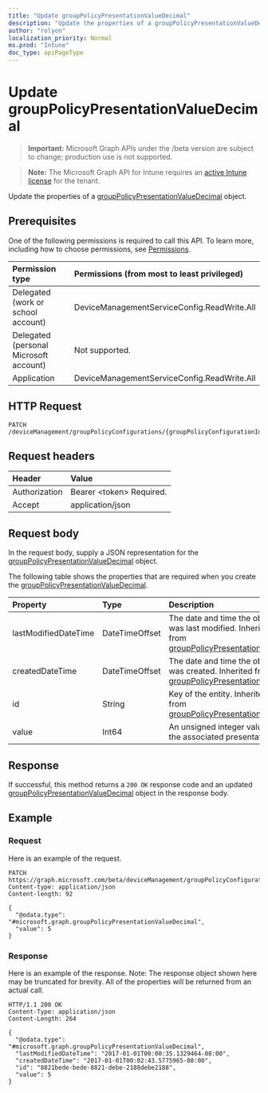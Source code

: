 ```yaml
---
title: "Update groupPolicyPresentationValueDecimal"
description: "Update the properties of a groupPolicyPresentationValueDecimal object."
author: "rolyon"
localization_priority: Normal
ms.prod: "Intune"
doc_type: apiPageType
---
```


# Update groupPolicyPresentationValueDecimal

> **Important:** Microsoft Graph APIs under the /beta version are subject to change; production use is not supported.

> **Note:** The Microsoft Graph API for Intune requires an [active Intune license](https://go.microsoft.com/fwlink/?linkid=839381) for the tenant.

Update the properties of a [groupPolicyPresentationValueDecimal](../resources/intune-grouppolicy-grouppolicypresentationvaluedecimal.md) object.

## Prerequisites
One of the following permissions is required to call this API. To learn more, including how to choose permissions, see [Permissions](/concepts/permissions-reference.md).

|Permission type|Permissions (from most to least privileged)|
|:---|:---|
|Delegated (work or school account)|DeviceManagementServiceConfig.ReadWrite.All|
|Delegated (personal Microsoft account)|Not supported.|
|Application|DeviceManagementServiceConfig.ReadWrite.All|

## HTTP Request
<!-- {
  "blockType": "ignored"
}
-->
``` http
PATCH /deviceManagement/groupPolicyConfigurations/{groupPolicyConfigurationId}/definitionValues/{groupPolicyDefinitionValueId}/presentationValues/{groupPolicyPresentationValueId}
```

## Request headers
|Header|Value|
|:---|:---|
|Authorization|Bearer &lt;token&gt; Required.|
|Accept|application/json|

## Request body
In the request body, supply a JSON representation for the [groupPolicyPresentationValueDecimal](../resources/intune-grouppolicy-grouppolicypresentationvaluedecimal.md) object.

The following table shows the properties that are required when you create the [groupPolicyPresentationValueDecimal](../resources/intune-grouppolicy-grouppolicypresentationvaluedecimal.md).

|Property|Type|Description|
|:---|:---|:---|
|lastModifiedDateTime|DateTimeOffset|The date and time the object was last modified. Inherited from [groupPolicyPresentationValue](../resources/intune-grouppolicy-grouppolicypresentationvalue.md)|
|createdDateTime|DateTimeOffset|The date and time the object was created. Inherited from [groupPolicyPresentationValue](../resources/intune-grouppolicy-grouppolicypresentationvalue.md)|
|id|String|Key of the entity. Inherited from [groupPolicyPresentationValue](../resources/intune-grouppolicy-grouppolicypresentationvalue.md)|
|value|Int64|An unsigned integer value for the associated presentation.|



## Response
If successful, this method returns a `200 OK` response code and an updated [groupPolicyPresentationValueDecimal](../resources/intune-grouppolicy-grouppolicypresentationvaluedecimal.md) object in the response body.

## Example

### Request
Here is an example of the request.
``` http
PATCH https://graph.microsoft.com/beta/deviceManagement/groupPolicyConfigurations/{groupPolicyConfigurationId}/definitionValues/{groupPolicyDefinitionValueId}/presentationValues/{groupPolicyPresentationValueId}
Content-type: application/json
Content-length: 92

{
  "@odata.type": "#microsoft.graph.groupPolicyPresentationValueDecimal",
  "value": 5
}
```

### Response
Here is an example of the response. Note: The response object shown here may be truncated for brevity. All of the properties will be returned from an actual call.
``` http
HTTP/1.1 200 OK
Content-Type: application/json
Content-Length: 264

{
  "@odata.type": "#microsoft.graph.groupPolicyPresentationValueDecimal",
  "lastModifiedDateTime": "2017-01-01T00:00:35.1329464-08:00",
  "createdDateTime": "2017-01-01T00:02:43.5775965-08:00",
  "id": "8821bede-bede-8821-debe-2188debe2188",
  "value": 5
}
```




